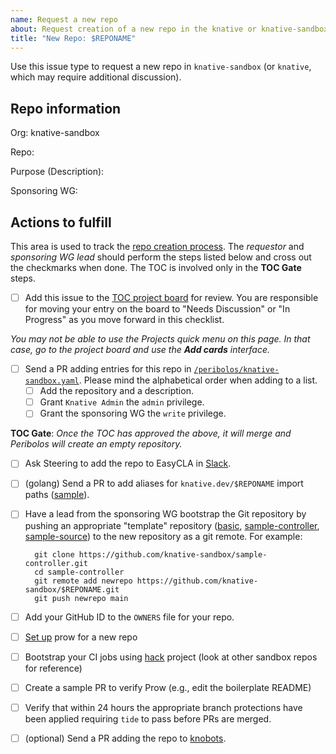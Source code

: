 ```yaml
---
name: Request a new repo
about: Request creation of a new repo in the knative or knative-sandbox orgs
title: "New Repo: $REPONAME"
---
```


Use this issue type to request a new repo in `knative-sandbox` (or
`knative`, which may require additional discussion).

<!-- Update the information below with your request -->

## Repo information

Org: knative-sandbox

Repo:

Purpose (Description):

Sponsoring WG:

## Actions to fulfill

This area is used to track the [repo creation process](https://github.com/knative/community/blob/main/mechanics/CREATING-A-SANDBOX-REPO.md).
The _requestor_ and _sponsoring WG lead_ should perform the steps listed below and cross out the checkmarks when done.
The TOC is involved only in the **TOC Gate** steps.

- [ ] Add this issue to the [TOC project board](https://github.com/orgs/knative/projects/9) for review. You are responsible for moving your entry on the board to "Needs Discussion" or "In Progress" as you move forward in this checklist.

_You may not be able to use the Projects quick menu on this page. In that case, go to the project board and use the **Add cards** interface._

- [ ] Send a PR adding entries for this repo in [`/peribolos/knative-sandbox.yaml`](https://github.com/knative/community/blob/main/peribolos/knative-sandbox.yaml). Please mind the alphabetical order when adding to a list.
  - [ ] Add the repository and a description.
  - [ ] Grant `Knative Admin` the `admin` privilege.
  - [ ] Grant the sponsoring WG the `write` privilege.

**TOC Gate**: _Once the TOC has approved the above, it will merge and Peribolos will create an empty repository._

- [ ] Ask Steering to add the repo to EasyCLA in [Slack](https://knative.slack.com/archives/CU9DGL4FM).

- [ ] (golang) Send a PR to add aliases for `knative.dev/$REPONAME` import paths ([sample](https://github.com/knative/docs/pull/4160)).

- [ ] Have a lead from the sponsoring WG bootstrap the Git repository by pushing an
  appropriate "template" repository ([basic](https://github.com/knative-sandbox/wg-repository),
  [sample-controller](https://github.com/knative-sandbox/sample-controller),
  [sample-source](https://github.com/knative-sandbox/sample-source)) to the new repository as
  a git remote.  For example:

  ```shell
    git clone https://github.com/knative-sandbox/sample-controller.git
    cd sample-controller
    git remote add newrepo https://github.com/knative-sandbox/$REPONAME.git
    git push newrepo main
  ```

- [ ] Add your GitHub ID to the `OWNERS` file for your repo.

- [ ] [Set up](https://github.com/knative/test-infra/blob/main/guides/prow_knative_setup.md#setting-up-prow-for-a-new-repo-reviewers-assignment-and-auto-merge) prow for a new repo

- [ ] Bootstrap your CI jobs using [hack](https://github.com/knative/hack) project (look at other sandbox repos for reference)

- [ ] Create a sample PR to verify Prow (e.g., edit the boilerplate README)

- [ ] Verify that within 24 hours the appropriate branch protections have been applied
   requiring `tide` to pass before PRs are merged.

- [ ] (optional) Send a PR adding the repo to [knobots](https://github.com/knative-sandbox/knobots).
